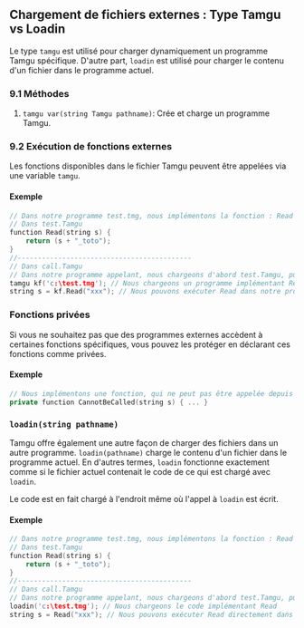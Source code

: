 ## Chargement de fichiers externes : Type Tamgu vs Loadin

Le type `tamgu` est utilisé pour charger dynamiquement un programme Tamgu spécifique. D'autre part, `loadin` est utilisé pour charger le contenu d'un fichier dans le programme actuel.

### 9.1 Méthodes

1. `tamgu var(string Tamgu pathname)`: Crée et charge un programme Tamgu.

### 9.2 Exécution de fonctions externes

Les fonctions disponibles dans le fichier Tamgu peuvent être appelées via une variable `tamgu`.

#### Exemple

```cpp
// Dans notre programme test.tmg, nous implémentons la fonction : Read
// Dans test.Tamgu
function Read(string s) {
    return (s + "_toto");
}
//-------------------------------------------
// Dans call.Tamgu
// Dans notre programme appelant, nous chargeons d'abord test.Tamgu, puis nous exécutons Read
tamgu kf('c:\test.tmg'); // Nous chargeons un programme implémentant Read
string s = kf.Read("xxx"); // Nous pouvons exécuter Read dans notre programme local.
```

### Fonctions privées

Si vous ne souhaitez pas que des programmes externes accèdent à certaines fonctions spécifiques, vous pouvez les protéger en déclarant ces fonctions comme privées.

#### Exemple

```cpp
// Nous implémentons une fonction, qui ne peut pas être appelée depuis l'extérieur
private function CannotBeCalled(string s) { ... }
```

### `loadin(string pathname)`

Tamgu offre également une autre façon de charger des fichiers dans un autre programme. `loadin(pathname)` charge le contenu d'un fichier dans le programme actuel. En d'autres termes, `loadin` fonctionne exactement comme si le fichier actuel contenait le code de ce qui est chargé avec `loadin`.

Le code est en fait chargé à l'endroit même où l'appel à `loadin` est écrit.

#### Exemple

```cpp
// Dans notre programme test.tmg, nous implémentons la fonction : Read
// Dans test.Tamgu
function Read(string s) {
    return (s + "_toto");
}
//-------------------------------------------
// Dans call.Tamgu
// Dans notre programme appelant, nous chargeons d'abord test.Tamgu, puis nous exécutons Read
loadin('c:\test.tmg'); // Nous chargeons le code implémentant Read
string s = Read("xxx"); // Nous pouvons exécuter Read directement dans notre programme local.
```